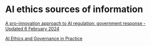 # AI ethics sources of information

[A pro-innovation approach to AI regulation: government response - Updated 6 February 2024](https://www.gov.uk/government/consultations/ai-regulation-a-pro-innovation-approach-policy-proposals/outcome/a-pro-innovation-approach-to-ai-regulation-government-response)

[AI Ethics and Governance in Practice](https://www.turing.ac.uk/sites/default/files/2023-11/ai-ethics-an-intro_0.pdf)

